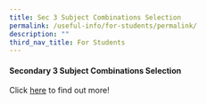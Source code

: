 ```yaml
---
title: Sec 3 Subject Combinations Selection
permalink: /useful-info/for-students/permalink/
description: ""
third_nav_title: For Students
---
```

<h4><strong>Secondary 3 Subject Combinations Selection</strong></h4>

Click [here](https://go.gov.sg/aiss-sec3-subjcombination) to find out more!